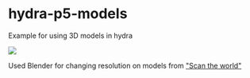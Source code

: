 # hydra-p5-models
 Example for using 3D models in hydra

![](kbzas.gif)

Used Blender for changing resolution on models from ["Scan the world"](https://www.myminifactory.com/scantheworld/)
